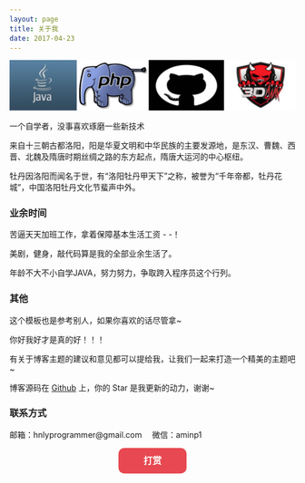 ```yaml
---
layout: page
title: 关于我
date: 2017-04-23  
---
```


![about me](/images/about.jpg)
<p>
一个自学者，没事喜欢琢磨一些新技术

<p>
来自十三朝古都洛阳，阳是华夏文明和中华民族的主要发源地，是东汉、曹魏、西晋、北魏及隋唐时期丝绸之路的东方起点，隋唐大运河的中心枢纽。
<p>
牡丹因洛阳而闻名于世，有“洛阳牡丹甲天下”之称，被誉为“千年帝都，牡丹花城”，中国洛阳牡丹文化节蜚声中外。

<p>

<h3> 业余时间</h3>   

<p>
苦逼天天加班工作，拿着保障基本生活工资 - -！
<p>
美剧，健身，敲代码算是我的全部业余生活了。

<p>
年龄不大不小自学JAVA，努力努力，争取跨入程序员这个行列。
<p>

<h3>其他 </h3>   
<p>
这个模板也是参考别人，如果你喜欢的话尽管拿~
<p>
你好我好才是真的好！！！

<p>

有关于博客主题的建议和意见都可以提给我，让我们一起来打造一个精美的主题吧~ 

<p> 

博客源码在 <a target="_blank" href='https://github.com/jp3dRobin/jp3dRobin.github.io/' target="_blank" >Github</a> 上，你的 Star 是我更新的动力，谢谢~

<h3> 联系方式 </h3>   
<p>邮箱：hnlyprogrammer@gmail.com   &emsp;微信：aminp1
<p>

<!DOCTYPE html>
<html xmlns="http://www.w3.org/1999/xhtml">

<head>
    <meta http-equiv="Content-Type" content="text/html; charset=utf-8" />
    <script type="text/javascript" src="http://apps.bdimg.com/libs/jquery/1.6.4/jquery.min.js"></script>
    <title>打赏</title>
    <style type="text/css">
        .content{width:80%;margin:10px auto;}
                .hide_box{z-index:999;filter:alpha(opacity=50);background:#666;opacity: 0.5;-moz-opacity: 0.5;left:0;top:0;height:99%;width:100%;position:fixed;display:none;}
        .shang_box{width:540px;height:540px;padding:10px;background-color:#fff;border-radius:10px;position:fixed;z-index:1000;left:50%;top:50%;margin-left:-280px;margin-top:-280px;border:1px dotted #dedede;display:none;}
        .shang_box img{border:none;border-width:0;}
        .dashang{display:block;width:100px;margin:5px auto;height:25px;line-height:25px;padding:10px;background-color:#E74851;color:#fff;text-align:center;text-decoration:none;border-radius:10px;font-weight:bold;font-size:16px;transition: all 0.3s;}
        .dashang:hover{opacity:0.8;padding:15px;font-size:18px;}
        .shang_close{float:right;display:inline-block;}
                .shang_logo{display:block;text-align:center;margin:20px auto;}
        .shang_tit{width: 100%;height: 75px;text-align: center;line-height: 66px;color: #a3a3a3;font-size: 16px;background: url('/images/paying/cy-reward-title-bg.jpg');font-family: 'Microsoft YaHei';margin-top: 7px;margin-right:2px;}
        .shang_tit p{color:#a3a3a3;text-align:center;font-size:16px;}
        .shang_payimg{width:140px;padding:10px;border:6px solid #EA5F00;margin:0 auto;border-radius:3px;height:140px;}
        .shang_payimg img{display:block;text-align:center;width:140px;height:140px; }
        .pay_explain{text-align:center;margin:10px auto;font-size:12px;color:#545454;}
        .radiobox{width: 16px;height: 16px;background: url('/images/paying/radio2.jpg');display: block;float: left;margin-top: 5px;margin-right: 14px;}
        .checked .radiobox{background:url('/images/paying/radio1.jpg');}
        .shang_payselect{text-align:center;margin:0 auto;margin-top:40px;cursor:pointer;height:60px;width:280px;}
        .shang_payselect .pay_item{display:inline-block;margin-right:10px;float:left;}
        .shang_info{clear:both;}
        .shang_info p,.shang_info a{color:#C3C3C3;text-align:center;font-size:12px;text-decoration:none;line-height:2em;}
    </style>
</head>

<body>
    <div class="content">
    <p><a href="javascript:void(0)" onclick="dashangToggle()" class="dashang" title="打赏，支持一下">打赏</a></p>
    <div class="hide_box"></div>
    <div class="shang_box">
        <a class="shang_close" href="javascript:void(0)" onclick="dashangToggle()" title="关闭"><img src="/images/paying/close.jpg" alt="取消" /></a>
        <img class="shang_logo" src="/images/paying/logos.png" alt="郭锅" />
        <div class="shang_tit">
            <p>感谢您的支持，我会继续努力的!</p>
        </div>
        <div class="shang_payimg">
            <img src="/images/paying/alipayimg.jpg" alt="扫码支持" title="扫一扫" />
        </div>
            <div class="pay_explain">扫码打赏，多少钱都是爱</div>
        <div class="shang_payselect">
            <div class="pay_item checked" data-id="alipay">
                <span class="radiobox"></span>
                <span class="pay_logo"><img src="/images/paying/alipay.jpg" alt="支付宝" /></span>
            </div>
            <div class="pay_item" data-id="weipay">
                <span class="radiobox"></span>
                <span class="pay_logo"><img src="/images/paying/wechat.jpg" alt="微信" /></span>
            </div>
        </div>
        <div class="shang_info">
            <p>打开<span id="shang_pay_txt">支付宝</span>扫一扫，即可进行扫码打赏哦</p>
            <p>Powered by <a href="https://jp3drobin.github.io/" target="_blank" title="郭锅">郭锅</a>，分享从这里开始，精彩与您同在</p>
        </div>
    </div>
    </div>
    <script type="text/javascript">
    $(function(){
        $(".pay_item").click(function(){
            $(this).addClass('checked').siblings('.pay_item').removeClass('checked');
            var dataid=$(this).attr('data-id');
            $(".shang_payimg img").attr("src","/images/paying/"+dataid+"img.jpg");
            $("#shang_pay_txt").text(dataid=="alipay"?"支付宝":"微信");
        });
    });
    function dashangToggle(){
        $(".hide_box").fadeToggle();
        $(".shang_box").fadeToggle();
    }
    </script>
</body>
</html>

   







